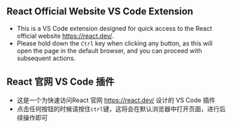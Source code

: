 ## React Official Website VS Code Extension
- This is a VS Code extension designed for quick access to the React official website https://react.dev/.
- Please hold down the `Ctrl` key when clicking any button, as this will open the page in the default browser, and you can proceed with subsequent actions.


## React 官网 VS Code 插件
- 这是一个为快速访问React 官网 https://react.dev/ 设计的 VS Code 插件
- 点击任何按钮的时候请按住`ctrl`键，这将会在默认浏览器中打开页面，进行后续操作即可